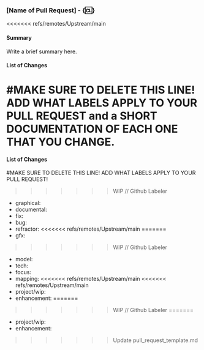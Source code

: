### [Name of Pull Request] - {:cl:}

<<<<<<< refs/remotes/Upstream/main
#### Summary

Write a brief summary here.

#### List of Changes

#MAKE SURE TO DELETE THIS LINE! ADD WHAT LABELS APPLY TO YOUR PULL REQUEST and a SHORT DOCUMENTATION OF EACH ONE THAT YOU CHANGE.
=======
#### List of Changes

#MAKE SURE TO DELETE THIS LINE! ADD WHAT LABELS APPLY TO YOUR PULL REQUEST!
>>>>>>> WIP // Github Labeler

- graphical:
- documental:
- fix:
- bug:
- refractor:
<<<<<<< refs/remotes/Upstream/main
=======
- gfx:
>>>>>>> WIP // Github Labeler
- model:
- tech:
- focus:
- mapping:
<<<<<<< refs/remotes/Upstream/main
<<<<<<< refs/remotes/Upstream/main
- project/wip:
- enhancement:
=======
>>>>>>> WIP // Github Labeler
=======
- project/wip:
- enhancement:
>>>>>>> Update pull_request_template.md
